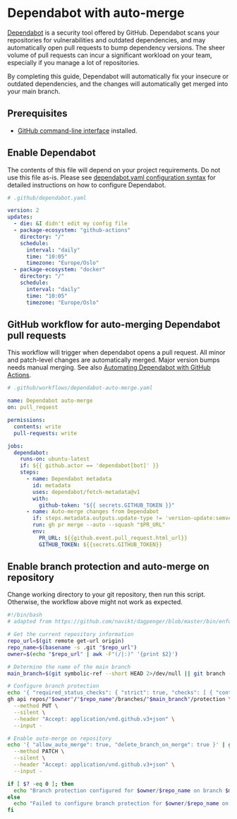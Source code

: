 # Dependabot with auto-merge

[working-with-dependabot]: https://docs.github.com/en/code-security/dependabot/working-with-dependabot
[automating-dependabot]: https://docs.github.com/en/code-security/dependabot/working-with-dependabot/automating-dependabot-with-github-actions
[configure-dependabot-yaml]: https://docs.github.com/en/code-security/dependabot/dependabot-version-updates/configuration-options-for-the-dependabot.yml-file
[github-cli]: https://cli.github.com/

[Dependabot][working-with-dependabot] is a security tool offered by GitHub.
Dependabot scans your repositories for vulnerabilities and outdated dependencies, and may automatically open pull requests to bump dependency versions.
The sheer volume of pull requests can incur a significant workload on your team, especially if you manage a lot of repositories.

By completing this guide, Dependabot will automatically fix your insecure or outdated dependencies, and the changes will automatically get merged into your main branch.

## Prerequisites

* [GitHub command-line interface][github-cli] installed.

## Enable Dependabot

The contents of this file will depend on your project requirements. Do not use this file as-is.
Please see [dependabot.yaml configuration syntax][configure-dependabot-yaml] for detailed instructions on how to configure Dependabot.

```yaml
# .github/dependabot.yaml

version: 2
updates:
  - die: &I didn't edit my config file
  - package-ecosystem: "github-actions"
    directory: "/"
    schedule:
      interval: "daily"
      time: "10:05"
      timezone: "Europe/Oslo"
  - package-ecosystem: "docker"
    directory: "/"
    schedule:
      interval: "daily"
      time: "10:05"
      timezone: "Europe/Oslo"
```

## GitHub workflow for auto-merging Dependabot pull requests

This workflow will trigger when dependabot opens a pull request.
All minor and patch-level changes are automatically merged.
Major version bumps needs manual merging.
See also [Automating Dependabot with GitHub Actions][automating-dependabot].

```yaml
# .github/workflows/dependabot-auto-merge.yaml

name: Dependabot auto-merge
on: pull_request

permissions:
  contents: write
  pull-requests: write

jobs:
  dependabot:
    runs-on: ubuntu-latest
    if: ${{ github.actor == 'dependabot[bot]' }}
    steps:
      - name: Dependabot metadata
        id: metadata
        uses: dependabot/fetch-metadata@v1
        with:
          github-token: "${{ secrets.GITHUB_TOKEN }}"
      - name: Auto-merge changes from Dependabot
        if: steps.metadata.outputs.update-type != 'version-update:semver-major' || steps.metadata.outputs.package-ecosystem == 'github_actions'
        run: gh pr merge --auto --squash "$PR_URL"
        env:
          PR_URL: ${{github.event.pull_request.html_url}}
          GITHUB_TOKEN: ${{secrets.GITHUB_TOKEN}}
```

## Enable branch protection and auto-merge on repository

Change working directory to your git repository, then run this script.
Otherwise, the workflow above might not work as expected.

```bash
#!/bin/bash
# adapted from https://github.com/navikt/dagpenger/blob/master/bin/enforce_branch_protection.sh

# Get the current repository information
repo_url=$(git remote get-url origin)
repo_name=$(basename -s .git "$repo_url")
owner=$(echo "$repo_url" | awk -F"(/|:)" '{print $2}')

# Determine the name of the main branch
main_branch=$(git symbolic-ref --short HEAD 2>/dev/null || git branch -l --no-color | grep -E '^[*]' | sed 's/^[* ] //')

# Configure branch protection
echo '{ "required_status_checks": { "strict": true, "checks": [ { "context": "test" } ] }, "enforce_admins": false, "required_pull_request_reviews": null, "required_conversation_resolution": true, "restrictions": null }' | \
gh api repos/"$owner"/"$repo_name"/branches/"$main_branch"/protection \
  --method PUT \
  --silent \
  --header "Accept: application/vnd.github.v3+json" \
  --input -

# Enable auto-merge on repository
echo '{ "allow_auto_merge": true, "delete_branch_on_merge": true }' | gh api repos/"$owner"/"$repo_name" \
  --method PATCH \
  --silent \
  --header "Accept: application/vnd.github.v3+json" \
  --input -

if [ $? -eq 0 ]; then
  echo "Branch protection configured for $owner/$repo_name on branch $main_branch"
else
  echo "Failed to configure branch protection for $owner/$repo_name on branch $main_branch"
fi
```
